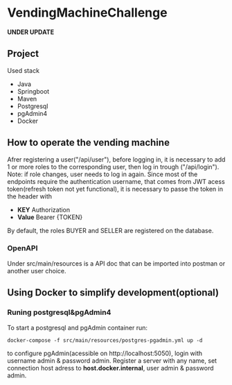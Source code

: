 # VendingMachineChallenge

**UNDER UPDATE**

## Project

Used stack
- Java
- Springboot
- Maven
- Postgresql
- pgAdmin4
- Docker

## How to operate the vending machine

Afrer registering a user("/api/user"), before logging in, it is necessary to add 1 or more roles to the corresponding user, then log in trough ("/api/login"). Note: if role changes, user needs to log in again. 
Since most of the endpoints require the authentication username, that comes from JWT acess token(refresh token not yet functional), it is necessary to passe the token in the header with 
- **KEY** Authorization 
- **Value** Bearer {TOKEN}

By default, the roles BUYER and SELLER are registered on the database.

### OpenAPI

Under src/main/resources is a API doc that can be imported into postman or another user choice.

## Using Docker to simplify development(optional)

### Runing postgresql&pgAdmin4

To start a postgresql and pgAdmin container run:

```
docker-compose -f src/main/resources/postgres-pgadmin.yml up -d
```
to configure pgAdmin(acessible on http://localhost:5050), login with username admin & password admin. Register a server with any name, set connection host adress to **host.docker.internal**, user admin & password admin.